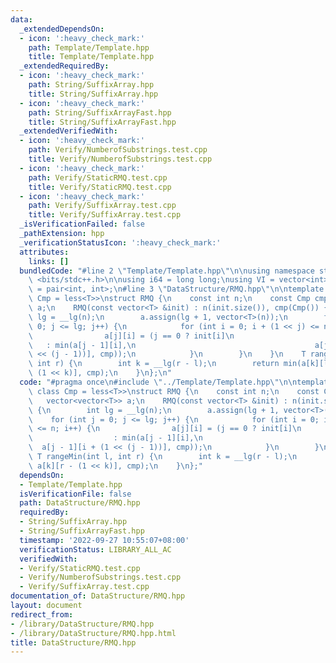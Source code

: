 ```yaml
---
data:
  _extendedDependsOn:
  - icon: ':heavy_check_mark:'
    path: Template/Template.hpp
    title: Template/Template.hpp
  _extendedRequiredBy:
  - icon: ':heavy_check_mark:'
    path: String/SuffixArray.hpp
    title: String/SuffixArray.hpp
  - icon: ':heavy_check_mark:'
    path: String/SuffixArrayFast.hpp
    title: String/SuffixArrayFast.hpp
  _extendedVerifiedWith:
  - icon: ':heavy_check_mark:'
    path: Verify/NumberofSubstrings.test.cpp
    title: Verify/NumberofSubstrings.test.cpp
  - icon: ':heavy_check_mark:'
    path: Verify/StaticRMQ.test.cpp
    title: Verify/StaticRMQ.test.cpp
  - icon: ':heavy_check_mark:'
    path: Verify/SuffixArray.test.cpp
    title: Verify/SuffixArray.test.cpp
  _isVerificationFailed: false
  _pathExtension: hpp
  _verificationStatusIcon: ':heavy_check_mark:'
  attributes:
    links: []
  bundledCode: "#line 2 \"Template/Template.hpp\"\n\nusing namespace std;\n\n#include\
    \ <bits/stdc++.h>\n\nusing i64 = long long;\nusing VI = vector<int>;\nusing pii\
    \ = pair<int, int>;\n#line 3 \"DataStructure/RMQ.hpp\"\n\ntemplate <class T, class\
    \ Cmp = less<T>>\nstruct RMQ {\n    const int n;\n    const Cmp cmp;\n    vector<vector<T>>\
    \ a;\n    RMQ(const vector<T> &init) : n(init.size()), cmp(Cmp()) {\n        int\
    \ lg = __lg(n);\n        a.assign(lg + 1, vector<T>(n));\n        for (int j =\
    \ 0; j <= lg; j++) {\n            for (int i = 0; i + (1 << j) <= n; i++) {\n\
    \                a[j][i] = (j == 0 ? init[i]\n                               \
    \   : min(a[j - 1][i],\n                                        a[j - 1][i + (1\
    \ << (j - 1))], cmp));\n            }\n        }\n    }\n    T rangeMin(int l,\
    \ int r) {\n        int k = __lg(r - l);\n        return min(a[k][l], a[k][r -\
    \ (1 << k)], cmp);\n    }\n};\n"
  code: "#pragma once\n#include \"../Template/Template.hpp\"\n\ntemplate <class T,\
    \ class Cmp = less<T>>\nstruct RMQ {\n    const int n;\n    const Cmp cmp;\n \
    \   vector<vector<T>> a;\n    RMQ(const vector<T> &init) : n(init.size()), cmp(Cmp())\
    \ {\n        int lg = __lg(n);\n        a.assign(lg + 1, vector<T>(n));\n    \
    \    for (int j = 0; j <= lg; j++) {\n            for (int i = 0; i + (1 << j)\
    \ <= n; i++) {\n                a[j][i] = (j == 0 ? init[i]\n                \
    \                  : min(a[j - 1][i],\n                                      \
    \  a[j - 1][i + (1 << (j - 1))], cmp));\n            }\n        }\n    }\n   \
    \ T rangeMin(int l, int r) {\n        int k = __lg(r - l);\n        return min(a[k][l],\
    \ a[k][r - (1 << k)], cmp);\n    }\n};"
  dependsOn:
  - Template/Template.hpp
  isVerificationFile: false
  path: DataStructure/RMQ.hpp
  requiredBy:
  - String/SuffixArray.hpp
  - String/SuffixArrayFast.hpp
  timestamp: '2022-09-27 10:55:07+08:00'
  verificationStatus: LIBRARY_ALL_AC
  verifiedWith:
  - Verify/StaticRMQ.test.cpp
  - Verify/NumberofSubstrings.test.cpp
  - Verify/SuffixArray.test.cpp
documentation_of: DataStructure/RMQ.hpp
layout: document
redirect_from:
- /library/DataStructure/RMQ.hpp
- /library/DataStructure/RMQ.hpp.html
title: DataStructure/RMQ.hpp
---
```

